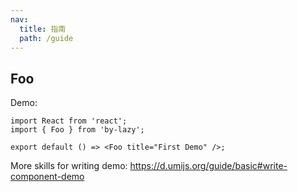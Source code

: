 ```yaml
---
nav:
  title: 指南
  path: /guide
---
```


## Foo

Demo:

```tsx | pure
import React from 'react';
import { Foo } from 'by-lazy';

export default () => <Foo title="First Demo" />;
```

More skills for writing demo: https://d.umijs.org/guide/basic#write-component-demo
